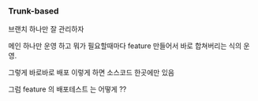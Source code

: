 ### Trunk-based

브랜치 하나만 잘 관리하자

메인 하나만 운영 하고 뭐가 필요할때마다 feature 만들어서 바로 합쳐버리는 식의 운영.

그렇게 바로바로 배포 이렇게 하면 소스코드 한곳에만 있음

그럼 feature 의 배포테스트 는 어떻게 ??

